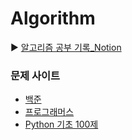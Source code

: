 # Algorithm
▶ [알고리즘 공부 기록_Notion](https://mingxoxo.notion.site/d7644efa18864a4eab2337f5b22d0abc)

### 문제 사이트
- [백준](https://www.acmicpc.net/)
- [프로그래머스](https://programmers.co.kr/)
- [Python 기초 100제](https://codeup.kr/problemsetsol.php?psid=33)

